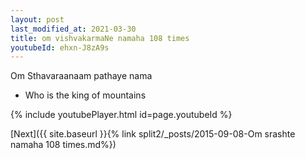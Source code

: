```yaml
---
layout: post
last_modified_at: 2021-03-30
title: om vishvakarmaNe namaha 108 times
youtubeId: ehxn-J8zA9s
---
```

 
 
Om Sthavaraanaam pathaye nama 
 
 -  Who is the king of mountains 
 
  
 
  
 
 
 
 
 
 


{% include youtubePlayer.html id=page.youtubeId %}
 
[Next]({{ site.baseurl }}{% link  split2/_posts/2015-09-08-Om srashte namaha 108 times.md%})
 
